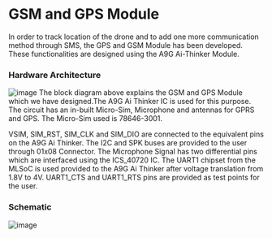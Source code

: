 # GSM and GPS Module
In order to track location of the drone and to add one more communication method through SMS, the GPS and GSM Module has been developed. These functionalities are designed using the A9G Ai-Thinker Module.

### Hardware Architecture
![image](https://github.com/user-attachments/assets/b8ee7618-d885-4119-9bd2-fa366d36fae2)
The block diagram above explains the GSM and GPS Module which we have designed.The A9G Ai Thinker IC is used for this purpose. The circuit has an in-built Micro-Sim, Microphone and antennas for GPRS and GPS. The Micro-Sim used is 78646-3001. 

VSIM, SIM_RST, SIM_CLK and SIM_DIO are connected to the equivalent pins on the A9G Ai Thinker. The I2C and SPK buses are provided to the user through 01x08 Connector. The Microphone Signal has two differential pins which are interfaced using the ICS_40720 IC. The UART1 chipset from the MLSoC is used provided to the A9G Ai Thinker after voltage translation from 1.8V to 4V. UART1_CTS and UART1_RTS pins are provided as test points for the user.

### Schematic
![image](https://github.com/user-attachments/assets/fa179bfb-7888-4160-89f4-8aa69f3364e2)
